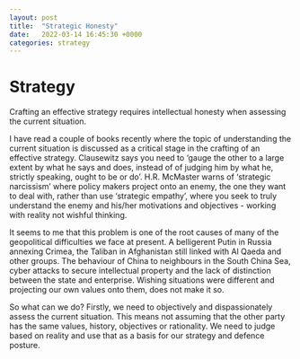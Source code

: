 ```yaml
---
layout: post
title:  "Strategic Honesty"
date:   2022-03-14 16:45:30 +0000
categories: strategy
---
```

# Strategy #


Crafting an effective strategy requires intellectual honesty when assessing the current situation.

I have read a couple of books recently where the topic of understanding the current situation is discussed as a critical stage in the crafting of an effective strategy. Clausewitz says you need to ‘gauge the other to a large extent by what he says and does, instead of of judging him by what he, strictly speaking, ought to be or do’. H.R. McMaster warns of ‘strategic narcissism’ where policy makers project onto an enemy, the one they want to deal with, rather than use ‘strategic empathy’, where you seek to truly understand the enemy and his/her motivations and objectives - working with reality not wishful thinking.

It seems to me that this problem is one of the root causes of many of the geopolitical difficulties we face at present. A belligerent Putin in Russia annexing Crimea, the Taliban in Afghanistan still linked with Al Qaeda and other groups. The behaviour of China to neighbours in the South China Sea, cyber attacks to secure intellectual property and the lack of distinction between the state and enterprise. Wishing situations were different and projecting our own values onto them, does not make it so.

So what can we do? Firstly, we need to objectively and dispassionately assess the current situation. This means not assuming that the other party has the same values, history, objectives or rationality. We need to judge based on reality and use that as a basis for our strategy and defence posture. 
